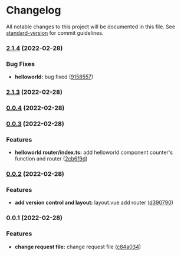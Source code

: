 # Changelog

All notable changes to this project will be documented in this file. See [standard-version](https://github.com/conventional-changelog/standard-version) for commit guidelines.

### [2.1.4](https://github.com/young-bao/vite-vue3-demo/compare/v2.1.3...v2.1.4) (2022-02-28)


### Bug Fixes

* **helloworld:** bug fixed ([9158557](https://github.com/young-bao/vite-vue3-demo/commit/915855776161b7c187162f566c559860991087dc))

### [2.1.3](https://github.com/young-bao/vite-vue3-demo/compare/v0.0.4...v2.1.3) (2022-02-28)

### [0.0.4](https://github.com/young-bao/vite-vue3-demo/compare/v0.0.3...v0.0.4) (2022-02-28)

### [0.0.3](https://github.com/young-bao/vite-vue3-demo/compare/v0.0.2...v0.0.3) (2022-02-28)


### Features

* **helloworld router/index.ts:** add helloworld component counter's function and router ([2cb6f9d](https://github.com/young-bao/vite-vue3-demo/commit/2cb6f9d190bab45adc5fd0abe1ba27c068a96de8))

### [0.0.2](https://github.com/young-bao/vite-vue3-demo/compare/v0.0.1...v0.0.2) (2022-02-28)


### Features

* **add version control and layout:** layout.vue add router ([d390790](https://github.com/young-bao/vite-vue3-demo/commit/d390790220821697bcb43beefa8c250ef1dc2e1c))

### 0.0.1 (2022-02-28)


### Features

* **change request file:** change request file ([c84a034](https://github.com/young-bao/vite-vue3-demo/commit/c84a034da0bd1a68d605157578f657f9b54375e4))
